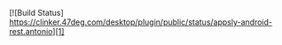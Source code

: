 [![Build Status] https://clinker.47deg.com/desktop/plugin/public/status/appsly-android-rest.antonio][1]

[1]: https://clinker.47deg.com/jenkins/view/Appsly/job/appsly-android-rest/
